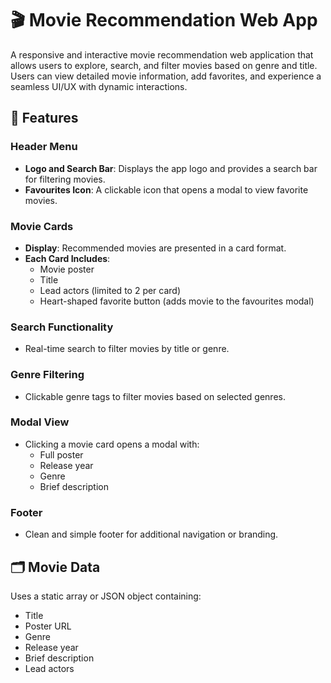 # 🎬 Movie Recommendation Web App

A responsive and interactive movie recommendation web application that allows users to explore, search, and filter movies based on genre and title. Users can view detailed movie information, add favorites, and experience a seamless UI/UX with dynamic interactions.

## 🚀 Features

### Header Menu
- **Logo and Search Bar**: Displays the app logo and provides a search bar for filtering movies.
- **Favourites Icon**: A clickable icon that opens a modal to view favorite movies.

### Movie Cards
- **Display**: Recommended movies are presented in a card format.
- **Each Card Includes**:
  - Movie poster
  - Title
  - Lead actors (limited to 2 per card)
  - Heart-shaped favorite button (adds movie to the favourites modal)

### Search Functionality
- Real-time search to filter movies by title or genre.

### Genre Filtering
- Clickable genre tags to filter movies based on selected genres.

### Modal View
- Clicking a movie card opens a modal with:
  - Full poster
  - Release year
  - Genre
  - Brief description

### Footer
- Clean and simple footer for additional navigation or branding.

## 🗂️ Movie Data
Uses a static array or JSON object containing:
- Title
- Poster URL
- Genre
- Release year
- Brief description
- Lead actors
